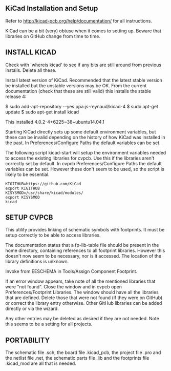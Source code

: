 KiCad Installation and Setup
----------------------------

Refer to http://kicad-pcb.org/help/documentation/ for all instructions.

KiCad can be a bit (very) obtuse when it comes to setting up. Beware that
libraries on GitHub change from time to time.

INSTALL KICAD
-------------

Check with 'whereis kicad' to see if any bits are still around from previous
installs. Delete all these.

Install latest version of KiCad. Recommended that the latest stable version be
installed but the unstable versions may be OK. From the current documentation
(check that these are still valid) this installs the stable release 4:

$ sudo add-apt-repository --yes ppa:js-reynaud/kicad-4
$ sudo apt-get update
$ sudo apt-get install kicad

This installed 4.0.2-4+6225~38~ubuntu14.04.1

Starting KiCad directly sets up some default environment variables, but these
can be invalid depending on the history of how KiCad was installed in the past.
In Preferences/Configure Paths the default variables can be set.

The following script kicad-start will setup the environment variables needed to
access the existing libraries for cvpcb. Use this if the libraries aren't
correctly set by default. In cvpcb Preferences/Configure Paths the default
variables can be set. However these don't seem to be used, so the script is
likely to be essential.

	KIGITHUB=https://github.com/KiCad
	export KIGITHUB
	KISYSMOD=/usr/share/kicad/modules/
	export KISYSMOD
	kicad

SETUP CVPCB
-----------

This utility provides linking of schematic symbols with footprints. It must be
setup correctly to be able to access libraries.

The documentation states that a fp-lib-table file should be present in the home
directory, containing references to all footprint libraries. However this
doesn't now seem to be necessary, nor is it accessed. The location of the
library definitions is unknown.

Invoke from EESCHEMA in Tools/Assign Component Footprint.

If an error window appears, take note of all the mentioned libraries that were
"not found". Close the window and in cvpcb open Preferences/Footprint Libraries.
The window should have all the libraries that are defined. Delete those that
were not found (if they were on GitHub) or correct the library entry otherwise.
Other GitHub libraries can be added directly or via the wizard.

Any other entries may be deleted as desired if they are not needed. Note this
seems to be a setting for all projects.

PORTABILITY
-----------

The schematic file .sch, the board file .kicad_pcb, the project file .pro and
the netlist file .net, the schematic parts file .lib and the footprints file
.kicad_mod are all that is needed.


